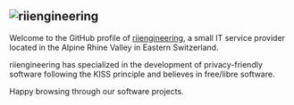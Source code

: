 ![riiengineering](https://static.riiengineering.ch/riiengineering.64h.png)
-----

Welcome to the GitHub profile of [riiengineering](https://www.riiengineering.ch/),
a small IT service provider located in the Alpine Rhine Valley in
Eastern Switzerland.

riiengineering has specialized in the development of privacy-friendly software
following the KISS principle and believes in free/libre software.

Happy browsing through our software projects.
